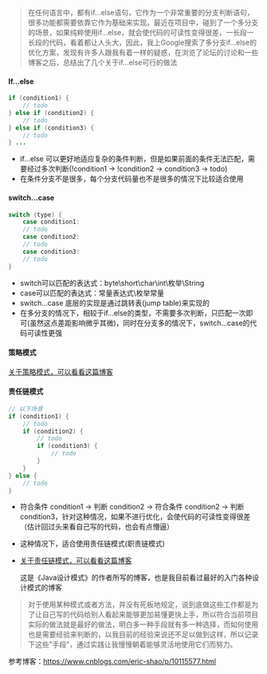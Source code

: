 > 在任何语言中，都有if...else语句，它作为一个非常重要的分支判断语句，很多功能都需要依靠它作为基础来实现。最近在项目中，碰到了一个多分支的场景，如果纯粹使用if...else，就会使代码的可读性变得很差，一长段一长段的代码，看着都让人头大，因此，我上Google搜索了多分支if...else的优化方案，发现有许多人跟我有着一样的疑惑，在浏览了论坛的讨论和一些博客之后，总结出了几个关于if...else可行的做法

#### If...else

```java
if (condition1) {
	// todo
} else if (condition2) {
	// todo
} else if (condition3) {
	// todo
} ...
```

- if...else 可以更好地适应复杂的条件判断，但是如果前面的条件无法匹配，需要经过多次判断(!condition1 -> !condition2 -> condition3 -> todo)
- 在条件分支不是很多，每个分支代码量也不是很多的情况下比较适合使用

#### switch...case

```java
switch (type) {
	case condition1:
	// todo
	case condition2:
	// todo
	case condition3:
	// todo
}
```

- switch可以匹配的表达式：byte\short\char\int\枚举\String
- case可以匹配的表达式：常量表达式\枚举常量
- switch...case 底层的实现是通过跳转表(jump table)来实现的
- 在多分支的情况下，相较于if...else的类型，不需要多次判断，只匹配一次即可(虽然这点差距影响微乎其微)，同时在分支多的情况下，switch...case的代码可读性更强

#### 策略模式

[关于策略模式，可以看看这篇博客](https://juejin.im/post/5d12228de51d45775c73dd1b)

#### 责任链模式

```java
// 以下场景
if (condition1) {
	// todo
	if (condition2) {
		// todo
		if (condition3) {
			// todo
		}
	}
} else {
	// todo
}
```

- 符合条件 condition1 -> 判断 condition2 -> 符合条件 condition2 -> 判断 condition3，针对这种情况，如果不进行优化，会使代码的可读性变得很差（估计回过头来看自己写的代码，也会有点懵逼）

- 这种情况下，适合使用责任链模式(职责链模式)

- [关于责任链模式，可以看看这篇博客](https://blog.csdn.net/lovelion/article/details/7420891)

  这是《Java设计模式》的作者所写的博客，也是我目前看过最好的入门各种设计模式的博客

> 对于使用某种模式或者方法，并没有死板地规定，说到底做这些工作都是为了让自己写的代码给别人看起来能够更加易懂更快上手，所以符合当前项目实际的做法就是最好的做法，明白多一种手段就有多一种选择，而如何使用也是需要经验来判断的，以我目前的经验来说还不足以做到这样，所以记录下这些"手段"，通过实践让我慢慢朝着能够灵活地使用它们而努力。

参考博客：https://www.cnblogs.com/eric-shao/p/10115577.html